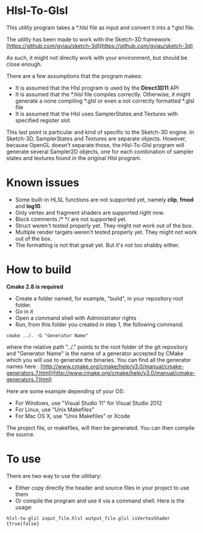 Hlsl-To-Glsl
============

This utility program takes a *.hlsl file as input and convert it into a *.glsl file.

The utility has been made to work with the Sketch-3D framework: [https://github.com/gviau/sketch-3d](https://github.com/gviau/sketch-3d)

As such, it might not directly work with your environment, but should be close enough.

There are a few assumptions that the program makes:
* It is assumed that the Hlsl program is used by the **Direct3D11** API
* It is assumed that the *.hlsl file compiles correctly. Otherwise, it might generate a none compiling *.glsl or even a not correctly formatted *.glsl file
* It is assumed that the Hlsl uses SamplerStates and Textures with specified register slot

This last point is particular and kind of specific to the Sketch-3D engine. In Sketch-3D, SamplerStates and Textures are separate objects. However,
because OpenGL doesn't separate those, the Hlsl-To-Glsl program will generate several Sampler2D objects, one for each combination of sampler states and
textures found in the original Hlsl program.

Known issues
============
* Some built-in HLSL functions are not supported yet, namely **clip**, **fmod** and **log10**.
* Only vertex and fragment shaders are supported right now.
* Block comments /* */ are not supported yet.
* Struct weren't tested properly yet. They might not work out of the box.
* Multiple render targets weren't tested properly yet. They might not work out of the box.
* The formatting is not that great yet. But it's not too shabby either.

How to build
============
**Cmake 2.8 is required**
* Create a folder named, for example, "build", in your repository root folder.
* Go in it
* Open a command shell with Administrator rights
* Run, from this folder you created in step 1, the following command:
```
cmake ../. -G "Generator Name"
```

where the relative path "../." points to the root folder of the git repository and "Generator Name" is the name of a generator accepted by CMake which you will use to generate the binaries.
You can find all the generator names here : [http://www.cmake.org/cmake/help/v3.0/manual/cmake-generators.7.html](http://www.cmake.org/cmake/help/v3.0/manual/cmake-generators.7.html)

Here are some example depending of your OS:
* For Windows, use "Visual Studio 11" for Visual Studio 2012
* For Linux, use "Unix Makefiles"
* For Mac OS X, use "Unix Makefiles" or Xcode

The project file, or makefiles, will then be generated. You can then compile the source.

To use
======
There are two way to use the utilitary:
* Either copy directly the header and source files in your project to use them
* Or compile the program and use it via a command shell. Here is the usage:
```
hlsl-to-glsl input_file.hlsl output_file.glsl isVertexShader {true|false}
```